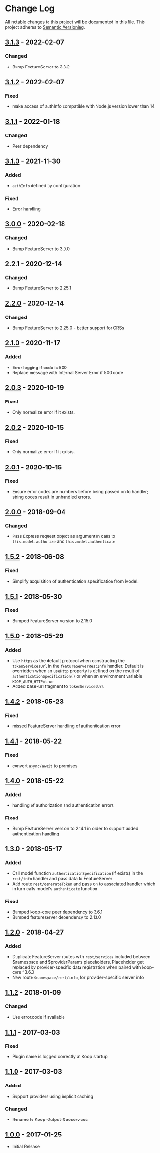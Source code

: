 # Change Log
All notable changes to this project will be documented in this file.
This project adheres to [Semantic Versioning](http://semver.org/).

## [3.1.3] - 2022-02-07
### Changed
* Bump FeatureServer to 3.3.2
## [3.1.2] - 2022-02-07
### Fixed
* make access of authInfo compatible with Node.js version lower than 14

## [3.1.1] - 2022-01-18
### Changed
* Peer dependency

## [3.1.0] - 2021-11-30
### Added
* `authInfo` defined by configuration

### Fixed
* Error handling

## [3.0.0] - 2020-02-18
### Changed
* Bump FeatureServer to 3.0.0

## [2.2.1] - 2020-12-14
### Changed
* Bump FeatureServer to 2.25.1

## [2.2.0] - 2020-12-14
### Changed
* Bump FeatureServer to 2.25.0 - better support for CRSs

## [2.1.0] - 2020-11-17
### Added
* Error logging if code is 500
* Replace message with Internal Server Error if 500 code

## [2.0.3] - 2020-10-19
### Fixed
* Only normalize error if it exists.

## [2.0.2] - 2020-10-15
### Fixed
* Only normalize error if it exists.

## [2.0.1] - 2020-10-15
### Fixed
* Ensure error codes are numbers before being passed on to handler; string codes result in unhandled errors.

## [2.0.0] - 2018-09-04
### Changed
* Pass Express request object as argument in calls to `this.model.authorize` and `this.model.authenticate`

## [1.5.2] - 2018-06-08
### Fixed
* Simplify acquisition of authentication specification from Model.

## [1.5.1] - 2018-05-30
### Fixed
* Bumped FeatureServer version to 2.15.0

## [1.5.0] - 2018-05-29
### Added
* Use `https` as the default protocol when constructing the `tokenServicesUrl` in the `featureServerRestInfo` handler. Default is overridden when an `useHttp` property is defined on the result of `authenticationSpecification()` or when an environment variable `KOOP_AUTH_HTTP=true`
* Added base-url fragment to `tokenServicesUrl`

## [1.4.2] - 2018-05-23
### Fixed
* missed FeatureServer handling of authentication error

## [1.4.1] - 2018-05-22
### Fixed
* convert `async/await` to promises 

## [1.4.0] - 2018-05-22
### Added 
* handling of authorization and authentication errors

### Fixed
* Bump FeatureServer version to 2.14.1 in order to support added authentication handling

## [1.3.0] - 2018-05-17
### Added
* Call model function `authenticationSpecification` (if exists) in the `rest/info` handler and pass data to FeatureServer
* Add route `rest/generateToken` and pass on to associated handler which in turn calls model's `authenticate` function

### Fixed
* Bumped koop-core peer dependency to 3.6.1
* Bumped featureserver dependency to 2.13.0

## [1.2.0] - 2018-04-27
### Added
* Duplicate FeatureServer routes with `rest/services` included between $namespace and $providerParams placeholders. Placeholder get replaced by provider-specific data registration when paired with koop-core ^3.6.0
* New route `$namespace/rest/info`, for provider-specific server info

## [1.1.2] - 2018-01-09
### Changed
* Use error.code if available

## [1.1.1] - 2017-03-03
### Fixed
* Plugin name is logged correctly at Koop startup

## [1.1.0] - 2017-03-03
### Added
* Support providers using implicit caching

### Changed
* Rename to Koop-Output-Geoservices

## [1.0.0] - 2017-01-25
* Initial Release

[3.1.3]: https://github.com/koopjs/koop-output-geoservices/compare/v3.1.2...v3.1.3
[3.1.2]: https://github.com/koopjs/koop-output-geoservices/compare/v3.1.1...v3.1.2
[3.1.1]: https://github.com/koopjs/koop-output-geoservices/compare/v3.1.0...v3.1.1
[3.1.0]: https://github.com/koopjs/koop-output-geoservices/compare/v3.0.0...v3.1.0
[3.0.0]: https://github.com/koopjs/koop-output-geoservices/compare/v2.2.1...v3.0.0
[2.2.1]: https://github.com/koopjs/koop-output-geoservices/compare/v2.2.0...v2.2.1
[2.2.0]: https://github.com/koopjs/koop-output-geoservices/compare/v2.1.0...v2.2.0
[2.1.0]: https://github.com/koopjs/koop-output-geoservices/compare/v2.0.3...v2.1.0
[2.0.3]: https://github.com/koopjs/koop-output-geoservices/compare/v2.0.2...v2.0.3
[2.0.2]: https://github.com/koopjs/koop-output-geoservices/compare/v2.0.1...v2.0.2
[2.0.1]: https://github.com/koopjs/koop-output-geoservices/compare/v2.0.0...v2.0.1
[2.0.0]: https://github.com/koopjs/koop-output-geoservices/compare/v1.5.2...v2.0.0
[1.5.2]: https://github.com/koopjs/koop-output-geoservices/compare/v1.5.1...v1.5.2
[1.5.1]: https://github.com/koopjs/koop-output-geoservices/compare/v1.5.0...v1.5.1
[1.5.0]: https://github.com/koopjs/koop-output-geoservices/compare/v1.4.2...v1.5.0
[1.4.2]: https://github.com/koopjs/koop-output-geoservices/compare/v1.4.1...v1.4.2
[1.4.1]: https://github.com/koopjs/koop-output-geoservices/compare/v1.4.0...v1.4.1
[1.4.0]: https://github.com/koopjs/koop-output-geoservices/compare/v1.3.0...v1.4.0
[1.3.0]: https://github.com/koopjs/koop-output-geoservices/compare/v1.2.0...v1.3.0
[1.2.0]: https://github.com/koopjs/koop-output-geoservices/compare/v1.1.2...v1.2.0
[1.1.2]: https://github.com/koopjs/koop-output-geoservices/compare/v1.1.1...v1.1.2
[1.1.1]: https://github.com/koopjs/koop-output-geoservices/compare/v1.1.0...v1.1.1
[1.1.0]: https://github.com/koopjs/koop-output-geoservices/compare/v1.0.0...v1.1.0
[1.0.0]: https://github.com/koopjs/koop-output-geoservices/releases/tag/v1.0.0
